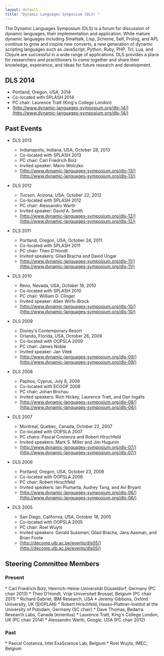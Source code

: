 ```yaml
---
layout: default
title: "Dynamic Languages Symposium (DLS) "
---
```

The Dynamic Languages Symposium (DLS) is a forum for discussion of
dynamic languages, their implementation and application. While mature
dynamic languages including Smalltalk, Lisp, Scheme, Self, Prolog, and
APL continue to grow and inspire new converts, a new generation of
dynamic scripting languages such as JavaScript, Python, Ruby, PHP, Tcl,
Lua, and Clojure are successful in a wide range of applications. DLS
provides a place for researchers and practitioners to come together and
share their knowledge, experience, and ideas for future research and
development.

DLS 2014
--------

-   Portland, Oregon, USA, 2014
-   Co-located with SPLASH 2014
-   PC chair: Laurence Tratt (King's College London)
-   [http://www.dynamic-languages-symposium.org/dls-14/](http://www.dynamic-languages-symposium.org/dls-14/)

Past Events
-----------

-   DLS 2013
    -   Indianapolis, Indiana, USA, October 28, 2013
    -   Co-located with SPLASH 2013
    -   PC chair: Carl Friedrich Bolz
    -   Invited speaker: Mario Wolczko
    -   [http://www.dynamic-languages-symposium.org/dls-13/](http://www.dynamic-languages-symposium.org/dls-13/)

-   DLS 2012
    -   Tucson, Arizona, USA, October 22, 2012
    -   Co-located with SPLASH 2012
    -   PC chair: Alessandro Warth
    -   Invited speaker: David A. Smith
    -   [http://www.dynamic-languages-symposium.org/dls-12/](http://www.dynamic-languages-symposium.org/dls-12/)

-   DLS 2011
    -   Portland, Oregon, USA, October 24, 2011
    -   Co-located with SPLASH 2011
    -   PC chair: Theo D'Hondt
    -   Invited speakers: Gilad Bracha and David Ungar
    -   [http://www.dynamic-languages-symposium.org/dls-11/](http://www.dynamic-languages-symposium.org/dls-11/)

-   DLS 2010
    -   Reno, Nevada, USA, October 18, 2010
    -   Co-located with SPLASH 2010
    -   PC chair: William D. Clinger
    -   Invited speaker: Allen Wirfs-Brock
    -   [http://www.dynamic-languages-symposium.org/dls-10/](http://www.dynamic-languages-symposium.org/dls-10/)

-   DLS 2009
    -   Disney's Contemporary Resort
    -   Orlando, Florida, USA, October 26, 2009
    -   Co-located with OOPSLA 2009
    -   PC chair: James Noble
    -   Invited speaker: Jan Vitek
    -   [http://www.dynamic-languages-symposium.org/dls-09/](http://www.dynamic-languages-symposium.org/dls-09/)

-   DLS 2008
    -   Paphos, Cyprus, July 8, 2008
    -   Co-located with ECOOP 2008
    -   PC chair: Johan Brichau
    -   Invited speakers: Rich Hickey, Laurence Tratt, and Dan Ingalls
    -   [http://www.dynamic-languages-symposium.org/dls-08/](http://www.dynamic-languages-symposium.org/dls-08/)

-   DLS 2007
    -   Montreal, Quebec, Canada, October 22, 2007
    -   Co-located with OOPSLA 2007
    -   PC chairs: Pascal Costanza and Robert Hirschfeld
    -   Invited speakers: Mark S. Miller and Jim Hugunin
    -   [http://www.dynamic-languages-symposium.org/dls-07/](http://www.dynamic-languages-symposium.org/dls-07/)

-   DLS 2006
    -   Portland, Oregon, USA, October 23, 2006
    -   Co-located with OOPSLA 2006
    -   PC chair: Robert Hirschfeld
    -   Invited speakers: Ian Piumarta, Audrey Tang, and Avi Bryant
    -   [http://www.dynamic-languages-symposium.org/dls-06/](http://www.dynamic-languages-symposium.org/dls-06/)

-   DLS 2005
    -   San Diego, California, USA, October 18, 2005
    -   Co-located with OOPSLA 2005
    -   PC chair: Roel Wuyts
    -   Invited speakers: Gerald Sussman, Gilad Bracha, Jans Aasman, and
        Brian Foote
    -   [http://decomp.ulb.ac.be/events/dls05/](http://decomp.ulb.ac.be/events/dls05/)

Steering Committee Members
--------------------------

### Present

\* Carl Friedrich Bolz, Heinrich-Heine-Universit&#228;t D&#252;sseldorf, Germany
(PC chair 2013) \* Theo D'Hondt, Vrije Universiteit Brussel, Belgium (PC
chair 2011) \* Richard Gabriel, IBM Research, USA \* Jeremy Gibbons,
Oxford University, UK (SIGPLAN) \* Robert Hirschfeld,
Hasso-Plattner-Institut at the University of Potsdam, Germany (SC chair)
\* Dave Thomas, Bedarra Research Labs, Canada (emeritus) \* Laurence
Tratt, King's College London, UK (PC chair 2014) \* Alessandro Warth,
Google, USA (PC chair 2012)

### Past

\* Pascal Costanza, Intel ExaScience Lab, Belgium \* Roel Wuyts, IMEC,
Belgium
